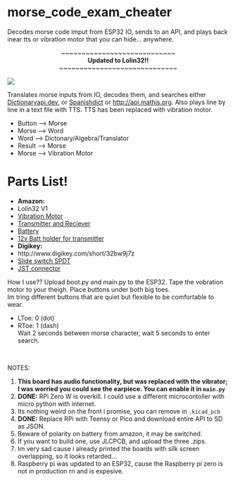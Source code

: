 # morse_code_exam_cheater
Decodes morse code imput from ESP32 IO, sends to an API, and plays back inear tts or vibration motor that you can hide... anywhere.<br>

<center>
~~~~~~~~~~~~~~~~~~~~~~~~~~~~<br>
<b>Updated to Lolin32!!<br></b>
~~~~~~~~~~~~~~~~~~~~~~~~~~~~~<br>
</center>

<img src="https://raw.githubusercontent.com/E-Krabs/Morse-Code-Exam-Cheater-Raspbery-Pi/main/lolin32_pcb.png"></img>

Translates morse inputs from IO, decodes them, and searches either <a href="https://api.dictionaryapi.dev">Dictionaryapi.dev</a>, or <a href="https://spanishdict.com">Spanishdict</a> or http://api.mathjs.org.
Also plays line by line in a text file with TTS. TTS has been replaced with vibration motor.

<ul>
  <li>Button --> Morse</li>
  <li>Morse --> Word</li>
  <li>Word --> Dictonary/Algebra/Translator</li>
  <li>Result --> Morse</li>
  <li>Morse --> Vibration Motor</li>
</ul>

<h1>Parts List!</h1>
<ul>
  <li><b>Amazon:</b></li>
  <li>Lolin32 V1</li>
  <li><a href="https://www.amazon.com/dp/B07PHRX7QH?psc=1&ref=ppx_yo2ov_dt_b_product_details">Vibration Motor</a></li>
  <li><a href="https://www.amazon.com/dp/B08YN5CPBN?psc=1&ref=ppx_yo2ov_dt_b_product_details">Transmitter and Reciever</a></li>
  <li><a href="https://www.amazon.com/dp/B09DPNCLQZ?psc=1&ref=ppx_yo2ov_dt_b_product_details">Battery</a></li>
  <li><a href="https://www.amazon.com/dp/B07C2Z2VSG?psc=1&ref=ppx_yo2ov_dt_b_product_details">12v Batt holder for transmitter</a></li>
  <li><b>Digikey:</b></li>
  <li>http://www.digikey.com/short/32bw9j7z</li>
  <li><a href="https://www.digikey.com/en/products/detail/c-k/OS102011MA1QN1/1981430">Slide switch SPDT</a></li>
  <li><a href="https://www.digikey.com/en/products/detail/jst-sales-america-inc/S2B-PH-K-S-LF-SN/926626">JST connector</a></li>
</ul>
How I use??
Upload boot.py and main.py to the ESP32. Tape the vobration motor to your theigh. Place buttons under both big toes.<br>
Im tring different buttons that are quiet but flexible to be comfortable to wear.<br>
<ul>
  <li>LToe: 0 (dot)<br></li>
  <li>RToe: 1 (dash)<br></li>
Wait 2 seconds between morse character, wait 5 seconds to enter search.
</ul><br>

NOTES:<br>
<ol>
  <li><b>This board has audio functionality, but was replaced with the vibrator; I was worried you could see the earpiece. You can enable it in <code>main.py</code></b></li>
  <li><b>DONE:</b> RPi Zero W is overkill. I could use a different microcontoller with micro python with internet.<br></li>
  <li>Its nothing weird on the front i promise, you can remove in <code>.kicad_pcb</code><br></li>
  <li><b>DONE:</b> Replace RPi with Teensy or Pico and download entire API to SD as JSON.</b><br></li>
  <li>Beware of polarity on battery from amazon, it may be switched.</li>
  <li>If you want to build one, use JLCPCB, and upload the three .zips.</li>
  <li>Im very sad cause i already printed the boards with silk screen overlapping, so it looks retarded...</li>
  <li>Raspberry pi was updated to an ESP32, cause the Raspberry pi zero is not in production rn and is expesive.</li>
</ol>
